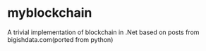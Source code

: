 # myblockchain
A trivial implementation of blockchain in .Net based on posts from bigishdata.com(ported from python)